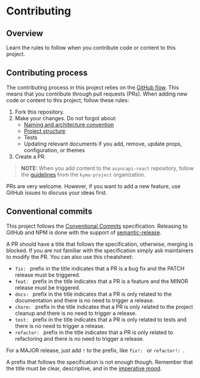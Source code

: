 # Contributing

## Overview

Learn the rules to follow when you contribute code or content to this project.

## Contributing process

The contributing process in this project relies on the [GitHub flow](https://guides.github.com/introduction/flow/index.html). This means that you contribute through pull requests (PRs). When adding new code or content to this project, follow these rules:

1. Fork this repository.
1. Make your changes. Do not forgot about:
   - [Naming and architecture convention](./DEVELOPMENT.md#naming--architecture-convention)
   - [Project structure](./development-guide.md/#project-structure)
   - Tests
   - Updating relevant documents if you add, remove, update props, configuration, or themes
1. Create a PR.

> **NOTE:** When you add content to the `asyncapi-react` repository, follow the [guidelines](https://github.com/kyma-project/community/tree/master/guidelines/content-guidelines) from the `kyma-project` organization.

PRs are very welcome. However, if you want to add a new feature, use GitHub issues to discuss your ideas first.

## Conventional commits

This project follows the [Conventional Commits](https://www.conventionalcommits.org/en/v1.0.0/#summary) specification. Releasing to GitHub and NPM is done with the support of [semantic-release](https://semantic-release.gitbook.io/semantic-release/).

A PR should have a title that follows the specification, otherwise, merging is blocked. If you are not familiar with the specification simply ask maintainers to modify the PR. You can also use this cheatsheet:

- `fix: ` prefix in the title indicates that a PR is a bug fix and the PATCH release must be triggered.
- `feat: ` prefix in the title indicates that a PR is a feature and the MINOR release must be triggered.
- `docs: ` prefix in the title indicates that a PR is only related to the documentation and there is no need to trigger a release.
- `chore: ` prefix in the title indicates that a PR is only related to the project cleanup and there is no need to trigger a release.
- `test: ` prefix in the title indicates that a PR is only related to tests and there is no need to trigger a release.
- `refactor: ` prefix in the title indicates that a PR is only related to refactoring and there is no need to trigger a release.

For a MAJOR release, just add `!` to the prefix, like `fix!: ` or `refactor!: `.

A prefix that follows the specification is not enough though. Remember that the title must be clear, descriptive, and in the [imperative mood](https://chris.beams.io/posts/git-commit/#imperative).
